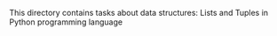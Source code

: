 This directory contains tasks about data structures: Lists and Tuples in Python programming language
